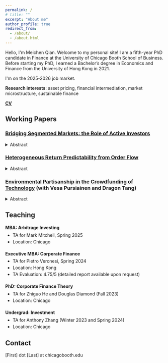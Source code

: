 ```yaml
---
permalink: /
# title: ""
excerpt: "About me"
author_profile: true
redirect_from: 
  - /about/
  - /about.html
---
```



Hello, I'm Meichen Qian. Welcome to my personal site! I am a fifth-year PhD candidate in Finance at the University of Chicago Booth School of Business. Before starting my PhD, I earned a Bachelor’s degree in Economics and Finance from the University of Hong Kong in 2021.

I'm on the 2025-2026 job market.

**Research interests**: asset pricing, financial intermediation, market microstructure, sustainable finance

**[CV](https://drive.google.com/file/d/1uSna7IE6Kbg12v0IucQTidddHROwKuN_/view?usp=sharing)**

## Working Papers
   
### **[Bridging Segmented Markets: the Role of Active Investors](https://papers.ssrn.com/sol3/papers.cfm?abstract_id=5568019)**
<details>
    <summary>Abstract</summary>
    This paper examines how active mutual fund and ETF investors facilitate information transmission between the stock and corporate bond markets. I show that changes in active holdings and active cross-asset ownership predict future returns, while passive flows do not. More importantly, active investors enhance cross-market informational efficiency by reducing the predictability of bond returns from lagged stock returns. The effect of information coordination through active cross-asset ownership is stronger for investment-grade firms, where baseline market segmentation is greater and the benefits of information coordination are higher. The mitigation of selling frictions through higher active holdings is more pronounced during periods of adverse market conditions, where short-sale constraints are more likely to impede price discovery. Furthermore, a higher active ratio in ownership and a higher active ratio in cross-asset holdings are associated with stronger return comovement between a firm's stock and bond, reflecting greater integration between the two markets. These results highlight the importance of active management in enhancing cross-asset price discovery and market integration.
</details>

### **[Heterogeneous Return Predictability from Order Flow](https://papers.ssrn.com/sol3/papers.cfm?abstract_id=5567999)**
<details>
    <summary>Abstract</summary>
    This study investigates how information and inventory effect jointly determine return predictability from retail and total order flow. I build a model that combines the asymmetric information impact of investors with the inventory effect of market makers to analyze how lagged order flow can forecast future returns. The model illustrates that the difference in predictive power between retail and total order flow can be attributed to the varying informativeness of different investor groups. The focus of this paper is to empirically test how market makers' varying inventory capacity affect this predictive power. While previous literature has theoretically demonstrated that the predictive power of past returns is positive and increases with a market maker's risk aversion, such a monotonic relationship requires specific model parameter constraints and lacks empirical support. My framework suggests that when predictibility remains positive, the magnitude increases when the market maker has lower risk bearing capacity, but this monotonic relationship is only within a certain range. Specifically, when the market maker is extremely unwilling to provide liquidity, return predictability can turn negative, as the price impact channel dominates. I empirically test this theoretical prediction using data from stocks in the banking sector and the results align with the model. The rationale is that these stocks exhibit the strongest positive correlation with the market maker's business, and therefore they have lowest inventory capacity for these stocks. This finding is supported by the observation that negative predictability becomes more pronounced in times of higher market volatility or for stocks with lower liquidity.
</details>

### **[Environmental Partisanship in the Crowdfunding of Technology](https://papers.ssrn.com/sol3/papers.cfm?abstract_id=4759551)** (with Vesa Pursiainen and Dragon Tang)
<details>
    <summary>Abstract</summary>
    We study the implications of environmental commitments by technology entrepreneurs in their reward-based crowdfunding campaigns. Technology projects with public environmental commitments are significantly less likely to receive funding, but this varies depending on local climate opinions and political views. Backers in areas less concerned about climate change and more Republican areas are significantly less likely to fund campaigns with environmental commitments. The negative relationship between campaign outcomes and environmental commitments is stronger in cases where such commitments might be assumed more costly, suggesting that at least some backers interpret there to be a trade-off between sustainability and other product features.
</details>

## Teaching
<section style="line-height:1.5;">
  <div style="margin-bottom:1.2em;">
    <p style="margin-bottom:0.2em;"><strong>MBA: Arbitrage Investing</strong></p>
    <ul style="margin-top:0; margin-bottom:0;">
      <li>TA for Mark Mitchell, Spring 2025</li>
      <li>Location: Chicago</li>
    </ul>
  </div>

  <div style="margin-bottom:1.2em;">
    <p style="margin-bottom:0.2em;"><strong>Executive MBA: Corporate Finance</strong></p>
    <ul style="margin-top:0; margin-bottom:0;">
      <li>TA for Pietro Veronesi, Spring 2024</li>
      <li>Location: Hong Kong</li>
      <li>TA Evaluation: 4.75/5 (detailed report available upon request)</li>
    </ul>
  </div>

  <div style="margin-bottom:1.2em;">
    <p style="margin-bottom:0.2em;"><strong>PhD: Corporate Finance Theory</strong></p>
    <ul style="margin-top:0; margin-bottom:0;">
      <li>TA for Zhiguo He and Douglas Diamond (Fall 2023)</li>
      <li>Location: Chicago</li>
    </ul>
  </div>

  <div style="margin-bottom:1.2em;">
    <p style="margin-bottom:0.2em;"><strong>Undergrad: Investment</strong></p>
    <ul style="margin-top:0; margin-bottom:0;">
      <li>TA for Anthony Zhang (Winter 2023 and Spring 2024)</li>
      <li>Location: Chicago</li>
    </ul>
  </div>
</section>


## Contact

[First] dot [Last] at chicagobooth.edu

